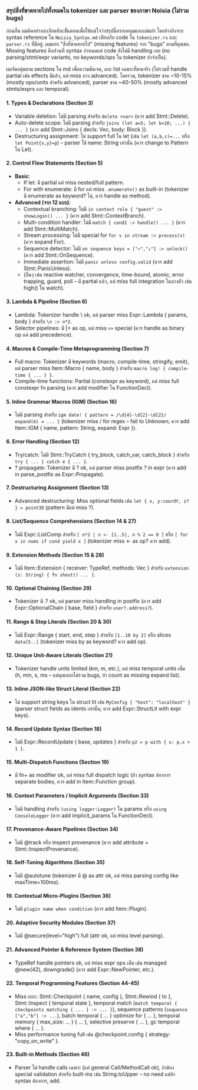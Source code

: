 ### สรุปสิ่งที่ขาดหายไปทั้งหมดใน tokenizer และ parser ของภาษา Noisia (ไม่รวม bugs)

ก่อนอื่น ผมคิดอย่างละเอียดทีละขั้นตอนเพื่อให้แน่ใจว่าสรุปนี้ครอบคลุมและแม่นยำ โดยอ้างอิงจาก syntax reference ใน `Noisia_Syntax.md` เทียบกับ code ใน `tokenizer.rs` และ `parser.rs` ที่มีอยู่. ผมแยก "สิ่งที่ขาดหายไป" (missing features) จาก "bugs" ตามที่คุณขอ. Missing features คือส่วนที่ syntax กำหนดแต่ code ยังไม่มี handling เลย (no parsing/stmt/expr variants, no keywords/ops ใน tokenizer ถ้าจำเป็น).

ผมจัดกลุ่มตาม sections ใน md เพื่อความชัดเจน, และ list เฉพาะที่ขาดจริง (ไม่รวมที่ handle partial เช่น effects มีแล้ว, แต่ miss บาง advanced). โดยรวม, tokenizer ขาด ~10-15% (mostly ops/units สำหรับ advanced), parser ขาด ~40-50% (mostly advanced stmts/exprs และ temporal).

#### 1. **Types & Declarations (Section 3)**
   - Variable deletion: ไม่มี parsing สำหรับ `delete <var>` (ควร add Stmt::Delete).
   - Auto-delete scope: ไม่มี parsing สำหรับ `joins (let a=5; let b=10; ...) { ... }` (ควร add Stmt::Joins { decls: Vec<Stmt>, body: Block }).
   - Destructuring assignment: ไม่ support full ใน let (เช่น `let (a,b,c)=...` หรือ `let Point{x,y}=p`) – parser ใช้ name: String เท่านั้น (ควร change to Pattern ใน Let).

#### 2. **Control Flow Statements (Section 5)**
   - **Basic**: 
     - If let: มี partial แต่ miss nested/full pattern.
     - For with enumerate: มี for แต่ miss `.enumerate()` as built-in (tokenizer มี enumerate as keyword? ไม่, ควร handle as method).
   - **Advanced (จาก 12 แบบ)**:
     - Contextual branching: ไม่มี `in context role { "guest" :> showLogin() ... }` (ควร add Stmt::ContextBranch).
     - Multi-condition handler: ไม่มี `match { cond1 :> handle() ... }` (ควร add Stmt::MultiMatch).
     - Stream processing: ไม่มี special for `for v in stream :> process(v)` (ควร expand For).
     - Sequence detector: ไม่มี `on sequence keys = ["↑","↓"] :> unlock()` (ควร add Stmt::OnSequence).
     - Immediate assertion: ไม่มี `panic unless config.valid` (ควร add Stmt::PanicUnless).
     - (อื่นๆ เช่น reactive watcher, convergence, time-bound, atomic, error trapping, guard, poll – มี partial แล้ว, แต่ miss full integration ในบางตัว เช่น high() ใน watch).

#### 3. **Lambda & Pipeline (Section 6)**
   - Lambda: Tokenizer handle \ ok, แต่ parser miss Expr::Lambda { params, body } สำหรับ `\n :> n*2`.
   - Selector pipelines: มี |> as op, แต่ miss `>>` special (ควร handle as binary op แต่ add precedence).

#### 4. **Macros & Compile-Time Metaprogramming (Section 7)**
   - Full macro: Tokenizer มี keywords (macro, compile-time, stringify, emit), แต่ parser miss Item::Macro { name, body } สำหรับ `macro log! { compile-time { ... } }`.
   - Compile-time functions: Partial (constexpr as keyword), แต่ miss full constexpr fn parsing (ควร add modifier ใน FunctionDecl).

#### 5. **Inline Grammar Macros (IGM) (Section 16)**
   - ไม่มี parsing สำหรับ `igm date! { pattern = /\d{4}-\d{2}-\d{2}/ expand(m) = ... }` (tokenizer miss / for regex – fall to Unknown; ควร add Item::IGM { name, pattern: String, expand: Expr }).

#### 6. **Error Handling (Section 12)**
   - Try/catch: ไม่มี Stmt::TryCatch { try_block, catch_var, catch_block } สำหรับ `try { ... } catch e { ... }`.
   - ? propagate: Tokenizer มี ? ok, แต่ parser miss postfix ? in expr (ควร add in parse_postfix as Expr::Propagate).

#### 7. **Destructuring Assignment (Section 13)**
   - Advanced destructuring: Miss optional fields เช่น `let { x, y:coordY, z? } = point3D` (pattern มีแต่ miss ?).

#### 8. **List/Sequence Comprehensions (Section 14 & 27)**
   - ไม่มี Expr::ListComp สำหรับ `[ n*2 | n <- [1..5], n % 2 == 0 ]` หรือ `[ for x in nums if cond yield x ]` (tokenizer miss <- as op? ควร add).

#### 9. **Extension Methods (Section 15 & 28)**
   - ไม่มี Item::Extension { receiver: TypeRef, methods: Vec<FunctionDecl> } สำหรับ `extension (s: String) { fn shout() ... }`.

#### 10. **Optional Chaining (Section 29)**
   - Tokenizer มี .? ok, แต่ parser miss handling in postfix (ควร add Expr::OptionalChain { base, field } สำหรับ `user?.address?`).

#### 11. **Range & Step Literals (Section 20 & 30)**
   - ไม่มี Expr::Range { start, end, step } สำหรับ `[1..10 by 2]` หรือ slices `data[5..]` (tokenizer miss by as keyword? ควร add op).

#### 12. **Unique Unit-Aware Literals (Section 21)**
   - Tokenizer handle units limited (km, m, etc.), แต่ miss temporal units เต็ม (h, min, s, ms – แต่คุณบอกไม่รวม bugs, ถ้า count as missing expand list).

#### 13. **Inline JSON-like Struct Literal (Section 22)**
   - ไม่ support string keys ใน struct lit เช่น `MyConfig { "host": "localhost" }` (parser struct fields as idents เท่านั้น; ควร add Expr::StructLit with expr keys).

#### 14. **Record Update Syntax (Section 18)**
   - ไม่มี Expr::RecordUpdate { base, updates } สำหรับ `p2 = p with { x: p.x + 1 }`.

#### 15. **Multi-Dispatch Functions (Section 19)**
   - มี fn+ as modifier ok, แต่ miss full dispatch logic (ถ้า syntax ต้องการ separate bodies, ควร add in Item::Function group).

#### 16. **Context Parameters / Implicit Arguments (Section 33)**
   - ไม่มี handling สำหรับ `(using logger:Logger)` ใน params หรือ `using ConsoleLogger` (ควร add implicit_params ใน FunctionDecl).

#### 17. **Provenance-Aware Pipelines (Section 34)**
   - ไม่มี @track หรือ inspect provenance (ควร add attribute + Stmt::InspectProvenance).

#### 18. **Self-Tuning Algorithms (Section 35)**
   - ไม่มี @autotune (tokenizer มี @ as attr ok, แต่ miss parsing config like maxTime=100ms).

#### 19. **Contextual Micro-Plugins (Section 36)**
   - ไม่มี `plugin name when condition` (ควร add Item::Plugin).

#### 20. **Adaptive Security Modules (Section 37)**
   - ไม่มี @secure(level="high") full (attr ok, แต่ miss level parsing).

#### 21. **Advanced Pointer & Reference System (Section 38)**
   - TypeRef handle pointers ok, แต่ miss expr ops เต็ม เช่น managed @new(42), downgrade() (ควร add Expr::NewPointer, etc.).

#### 22. **Temporal Programming Features (Section 44-45)**
   - Miss เยอะ: Stmt::Checkpoint { name, config }, Stmt::Rewind { to }, Stmt::Inspect { temporal state }, temporal match (`match temporal { checkpoints matching { ... } :> ... }`), sequence patterns (`sequence ["a","b"] :> ...`), batch temporal { ... } optimize for { ... }, temporal memory { max_size: ... } { ... }, selective preserve { ... }, gc temporal where { ... }.
   - Miss performance tuning full เช่น @checkpoint.config { strategy: "copy_on_write" }.

#### 23. **Built-in Methods (Section 46)**
   - Parser ไม่ handle calls เฉพาะ (แต่ general Call/MethodCall ok), ถ้าต้อง special validation สำหรับ built-ins เช่น String.toUpper – no need แต่ถ้า syntax ต้องการ, add.